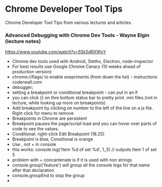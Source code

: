 # Chrome Developer Tool Tips
Chrome Developer Tool Tips from various lectures and articles.


### Advanced Debugging with Chrome Dev Tools - Wayne Elgin (lecture notes)
https://www.youtube.com/watch?v=5Sk5dRX9fxY

* Chrome dev tools used with Android, Stetho, Electron, node-inspector
* For best results use Google Chrome Canary (10 weeks ahead of production version)
* chrome://flags/ to enable exepriments (from down the list) - instructions coderwall.com
* debugger;
* setting a breakpoint or conditional breakpoint - can put in an if
* you can click {} on thre bottom status bar to pretty print .min files (not in lecture, while looking up more on breakpoints)
* Add breakpoint by clicking on number to the left of the line on a js file. Right click for menu to remove
* Breakpoints in Chrome are persistent
* Breakpoint pauses the page/script load and you can hover over parts of code to see the values.
* Conditional: right-click Edit Breakpoint (18.25)
* Breakpoint is blue, Consitional is orange
* Use , not + in console
* this works: console.log('Item %d of set %d', 1,,5) // outputs Item 1 of set 5
* problem with + concantenate is if it is used with non strings
* console.group('feature') will group all the console logs for that name after that declaration
* console.groupEnd to stop the group
* 
